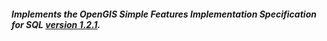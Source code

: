 <div class="note info">
  <h5>Implements the OpenGIS Simple Features Implementation Specification for SQL <a href="http://www.opengeospatial.org/standards/sfs" target="_blank">version 1.2.1</a>.</h5>
</div>
